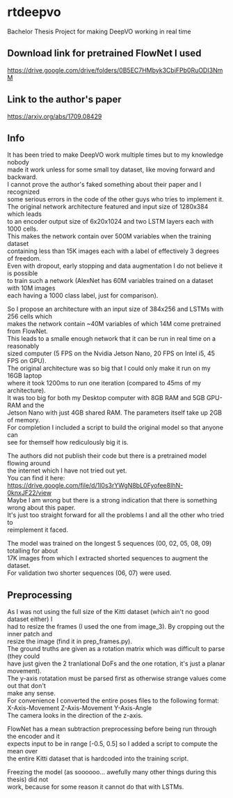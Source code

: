 # rtdeepvo
Bachelor Thesis Project for making DeepVO working in real time

## Download link for pretrained FlowNet I used
https://drive.google.com/drive/folders/0B5EC7HMbyk3CbjFPb0RuODI3NmM

## Link to the author's paper
https://arxiv.org/abs/1709.08429

## Info
It has been tried to make DeepVO work multiple times but to my knowledge nobody  
made it work unless for some small toy dataset, like moving forward and backward.  
I cannot prove the author's faked something about their paper and I recognized  
some serious errors in the code of the other guys who tries to implement it.  
The original network architecture featured and input size of 1280x384 which leads  
to an encoder output size of 6x20x1024 and two LSTM layers each with 1000 cells.  
This makes the network contain over 500M variables when the training dataset  
containing less than 15K images each with a label of effectively 3 degrees of freedom.  
Even with dropout, early stopping and data augmentation I do not believe it is possible  
to train such a network (AlexNet has 60M variables trained on a dataset with 10M images  
each having a 1000 class label, just for comparison).  
  
So I propose an architecture with an input size of 384x256 and LSTMs with 256 cells which  
makes the network contain ~40M variables of which 14M come pretrained from FlowNet.  
This leads to a smalle enough network that it can be run in real time on a reasonably  
sized computer (5 FPS on the Nvidia Jetson Nano, 20 FPS on Intel i5, 45 FPS on GPU).  
The original architecture was so big that I could only make it run on my 16GB laptop  
where it took 1200ms to run one iteration (compared to 45ms of my architecture).  
It was too big for both my Desktop computer with 8GB RAM and 5GB GPU-RAM and the  
Jetson Nano with just 4GB shared RAM. The parameters itself take up 2GB of memory.  
For completion I included a script to build the original model so that anyone can  
see for themself how rediculously big it is.  

The authors did not publish their code but there is a pretrained model flowing around  
the internet which I have not tried out yet.  
You can find it here: https://drive.google.com/file/d/1l0s3rYWgN8bL0Fyofee8IhN-0knxJF22/view  
Maybe I am wrong but there is a strong indication that there is something wrong about this paper.  
It's just too straight forward for all the problems I and all the other who tried to  
reimplement it faced.  
  
The model was trained on the longest 5 sequences (00, 02, 05, 08, 09) totalling for about  
17K images from which I extracted shorted sequences to augment the dataset.  
For validation two shorter sequences (06, 07) were used.  
  
## Preprocessing
As I was not using the full size of the Kitti dataset (which ain't no good dataset either) I  
had to resize the frames (I used the one from image_3). By cropping out the inner patch and  
resize the image (find it in prep_frames.py).  
The ground truths are given as a rotation matrix which was difficult to parse (they could  
have just given the 2 tranlational DoFs and the one rotation, it's just a planar movement).  
The y-axis rotatation must be parsed first as otherwise strange values come out that don't  
make any sense.  
For convenience I converted the entire poses files to the following format:  
X-Axis-Movement Z-Axis-Movement Y-Axis-Angle  
The camera looks in the direction of the z-axis.  
  
FlowNet has a mean subtraction preprocessing before being run through the encoder and it  
expects input to be in range [-0.5, 0.5] so I added a script to compute the mean over  
the entire Kitti dataset that is hardcoded into the training script.  

Freezing the model (as soooooo... awefully many other things during this thesis) did not  
work, because for some reason it cannot do that with LSTMs.  
